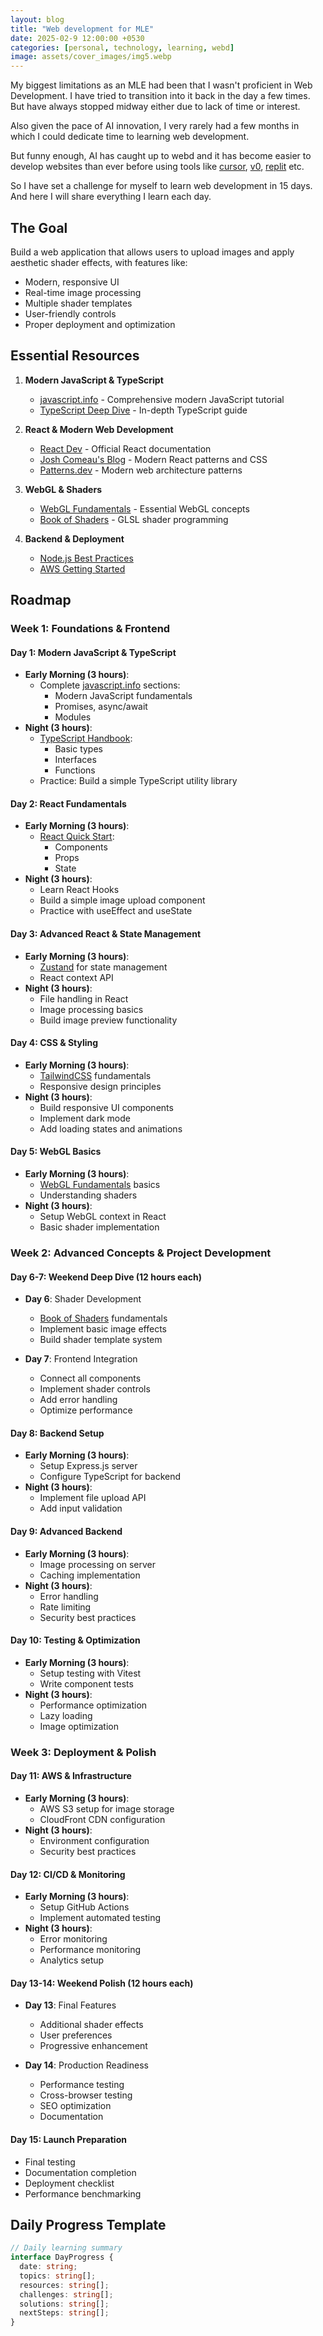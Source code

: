 ```yaml
---
layout: blog
title: "Web development for MLE"
date: 2025-02-9 12:00:00 +0530
categories: [personal, technology, learning, webd]
image: assets/cover_images/img5.webp
---
```


My biggest limitations as an MLE had been that I wasn't proficient in Web Development. I have tried to transition into it back in the day a few times. But have always stopped midway either due to lack of time or interest.

Also given the pace of AI innovation, I very rarely had a few months in which I could dedicate time to learning web development.

But funny enough, AI has caught up to webd and it has become easier to develop websites than ever before using tools like [cursor](https://cursor.sh/), [v0](https://v0.dev/), [replit](https://replit.com/) etc.

So I have set a challenge for myself to learn web development in 15 days. And here I will share everything I learn each day.

## The Goal

Build a web application that allows users to upload images and apply aesthetic shader effects, with features like:

- Modern, responsive UI
- Real-time image processing
- Multiple shader templates
- User-friendly controls
- Proper deployment and optimization

## Essential Resources

1. **Modern JavaScript & TypeScript**
   - [javascript.info](https://javascript.info/) - Comprehensive modern JavaScript tutorial
   - [TypeScript Deep Dive](https://basarat.gitbook.io/typescript/) - In-depth TypeScript guide

2. **React & Modern Web Development**
   - [React Dev](https://react.dev/) - Official React documentation
   - [Josh Comeau's Blog](https://www.joshwcomeau.com/) - Modern React patterns and CSS
   - [Patterns.dev](https://www.patterns.dev/) - Modern web architecture patterns

3. **WebGL & Shaders**
   - [WebGL Fundamentals](https://webglfundamentals.org/) - Essential WebGL concepts
   - [Book of Shaders](https://thebookofshaders.com/) - GLSL shader programming

4. **Backend & Deployment**
   - [Node.js Best Practices](https://github.com/goldbergyoni/nodebestpractices)
   - [AWS Getting Started](https://aws.amazon.com/getting-started/)

## Roadmap

### Week 1: Foundations & Frontend

#### Day 1: Modern JavaScript & TypeScript

- **Early Morning (3 hours)**:
  - Complete [javascript.info](https://javascript.info/) sections:
    - Modern JavaScript fundamentals
    - Promises, async/await
    - Modules
- **Night (3 hours)**:
  - [TypeScript Handbook](https://www.typescriptlang.org/docs/handbook/intro.html):
    - Basic types
    - Interfaces
    - Functions
  - Practice: Build a simple TypeScript utility library

#### Day 2: React Fundamentals

- **Early Morning (3 hours)**:
  - [React Quick Start](https://react.dev/learn):
    - Components
    - Props
    - State
- **Night (3 hours)**:
  - Learn React Hooks
  - Build a simple image upload component
  - Practice with useEffect and useState

#### Day 3: Advanced React & State Management

- **Early Morning (3 hours)**:
  - [Zustand](https://docs.pmnd.rs/zustand/getting-started/introduction) for state management
  - React context API
- **Night (3 hours)**:
  - File handling in React
  - Image processing basics
  - Build image preview functionality

#### Day 4: CSS & Styling

- **Early Morning (3 hours)**:
  - [TailwindCSS](https://tailwindcss.com/docs) fundamentals
  - Responsive design principles
- **Night (3 hours)**:
  - Build responsive UI components
  - Implement dark mode
  - Add loading states and animations

#### Day 5: WebGL Basics

- **Early Morning (3 hours)**:
  - [WebGL Fundamentals](https://webglfundamentals.org/) basics
  - Understanding shaders
- **Night (3 hours)**:
  - Setup WebGL context in React
  - Basic shader implementation

### Week 2: Advanced Concepts & Project Development

#### Day 6-7: Weekend Deep Dive (12 hours each)

- **Day 6**: Shader Development

  - [Book of Shaders](https://thebookofshaders.com/) fundamentals
  - Implement basic image effects
  - Build shader template system

- **Day 7**: Frontend Integration
  - Connect all components
  - Implement shader controls
  - Add error handling
  - Optimize performance

#### Day 8: Backend Setup

- **Early Morning (3 hours)**:
  - Setup Express.js server
  - Configure TypeScript for backend
- **Night (3 hours)**:
  - Implement file upload API
  - Add input validation

#### Day 9: Advanced Backend

- **Early Morning (3 hours)**:
  - Image processing on server
  - Caching implementation
- **Night (3 hours)**:
  - Error handling
  - Rate limiting
  - Security best practices

#### Day 10: Testing & Optimization

- **Early Morning (3 hours)**:
  - Setup testing with Vitest
  - Write component tests
- **Night (3 hours)**:
  - Performance optimization
  - Lazy loading
  - Image optimization

### Week 3: Deployment & Polish

#### Day 11: AWS & Infrastructure

- **Early Morning (3 hours)**:
  - AWS S3 setup for image storage
  - CloudFront CDN configuration
- **Night (3 hours)**:
  - Environment configuration
  - Security best practices

#### Day 12: CI/CD & Monitoring

- **Early Morning (3 hours)**:
  - Setup GitHub Actions
  - Implement automated testing
- **Night (3 hours)**:
  - Error monitoring
  - Performance monitoring
  - Analytics setup

#### Day 13-14: Weekend Polish (12 hours each)

- **Day 13**: Final Features

  - Additional shader effects
  - User preferences
  - Progressive enhancement

- **Day 14**: Production Readiness
  - Performance testing
  - Cross-browser testing
  - SEO optimization
  - Documentation

#### Day 15: Launch Preparation

- Final testing
- Documentation completion
- Deployment checklist
- Performance benchmarking

## Daily Progress Template

```typescript
// Daily learning summary
interface DayProgress {
  date: string;
  topics: string[];
  resources: string[];
  challenges: string[];
  solutions: string[];
  nextSteps: string[];
}
```

